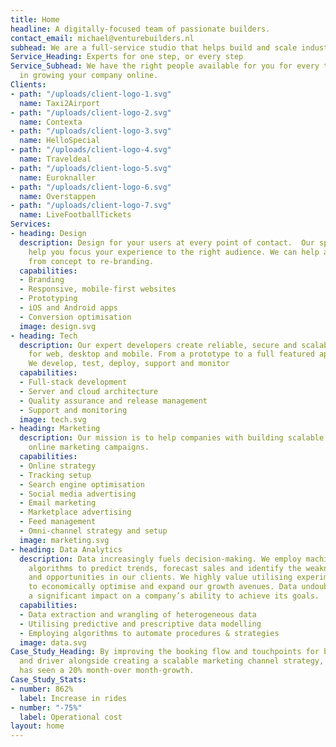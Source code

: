 ```yaml
---
title: Home
headline: A digitally-focused team of passionate builders.
contact_email: michael@venturebuilders.nl
subhead: We are a full-service studio that helps build and scale industry wide companies.
Service_Heading: Experts for one step, or every step
Service_Subhead: We have the right people available for you for every task needed
  in growing your company online.
Clients:
- path: "/uploads/client-logo-1.svg"
  name: Taxi2Airport
- path: "/uploads/client-logo-2.svg"
  name: Contexta
- path: "/uploads/client-logo-3.svg"
  name: HelloSpecial
- path: "/uploads/client-logo-4.svg"
  name: Traveldeal
- path: "/uploads/client-logo-5.svg"
  name: Euroknaller
- path: "/uploads/client-logo-6.svg"
  name: Overstappen
- path: "/uploads/client-logo-7.svg"
  name: LiveFootballTickets
Services:
- heading: Design
  description: Design for your users at every point of contact.  Our specialists can
    help you focus your experience to the right audience. We can help at any stage,
    from concept to re-branding.
  capabilities:
  - Branding
  - Responsive, mobile-first websites
  - Prototyping
  - iOS and Android apps
  - Conversion optimisation
  image: design.svg
- heading: Tech
  description: Our expert developers create reliable, secure and scalable applications
    for web, desktop and mobile. From a prototype to a full featured application.
    We develop, test, deploy, support and monitor
  capabilities:
  - Full-stack development
  - Server and cloud architecture
  - Quality assurance and release management
  - Support and monitoring
  image: tech.svg
- heading: Marketing
  description: Our mission is to help companies with building scalable and effective
    online marketing campaigns.
  capabilities:
  - Online strategy
  - Tracking setup
  - Search engine optimisation
  - Social media advertising
  - Email marketing
  - Marketplace advertising
  - Feed management
  - Omni-channel strategy and setup
  image: marketing.svg
- heading: Data Analytics
  description: Data increasingly fuels decision-making. We employ machine learning
    algorithms to predict trends, forecast sales and identify the weaknesses, strengths
    and opportunities in our clients. We highly value utilising experimental models
    to economically optimise and expand our growth avenues. Data undoubtedly can have
    a significant impact on a company’s ability to achieve its goals.
  capabilities:
  - Data extraction and wrangling of heterogeneous data
  - Utilising predictive and prescriptive data modelling
  - Employing algorithms to automate procedures & strategies
  image: data.svg
Case_Study_Heading: By improving the booking flow and touchpoints for both customer
  and driver alongside creating a scalable marketing channel strategy, Taxi2Airport
  has seen a 20% month-over month-growth.
Case_Study_Stats:
- number: 862%
  label: Increase in rides
- number: "-75%"
  label: Operational cost
layout: home
---
```

